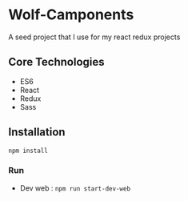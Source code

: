 # Wolf-Camponents
A seed project that I use for my react redux projects

## Core Technologies

* ES6
* React
* Redux
* Sass

## Installation

``` npm install ```

### Run

* Dev web : ``` npm run start-dev-web ```
